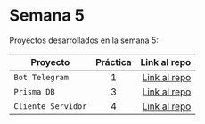 # Semana 5

Proyectos desarrollados en la semana 5:

| Proyecto | Práctica | Link al repo |
| ------------- |:-------------:| -----:|
|`Bot Telegram`|1|[Link al repo](https://github.com/UbaldoFMelchor/fizzbuzz)|
|`Prisma DB`|3|[Link al repo](https://github.com/UbaldoFMelchor/api_express_db)|
|`Cliente Servidor`|4|[Link al repo](https://github.com/UbaldoFMelchor/client-launchx)|
